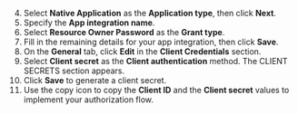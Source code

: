 4. Select **Native Application** as the **Application type**, then click **Next**.
5. Specify the **App integration name**.
6. Select **Resource Owner Password** as the **Grant type**.
7. Fill in the remaining details for your app integration, then click **Save**.
8. On the **General** tab, click **Edit** in the **Client Credentials** section.
9. Select **Client secret** as the **Client authentication** method. The CLIENT SECRETS section appears.
10. Click **Save** to generate a client secret.
11. Use the copy icon to copy the **Client ID** and the **Client secret** values to implement your authorization flow.
